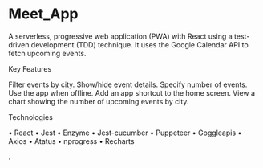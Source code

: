 # Meet_App

A serverless, progressive web application (PWA) with React using a test-driven development (TDD) technique. It uses the Google Calendar API to fetch upcoming events.

Key Features

Filter events by city. Show/hide event details. Specify number of events. Use the app when offline. Add an app shortcut to the home screen. View a chart showing the number of upcoming events by city.


Technologies

• React
• Jest
• Enzyme
• Jest-cucumber
• Puppeteer
• Goggleapis
• Axios
• Atatus
• nprogress
• Recharts 


.
